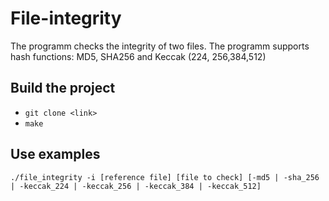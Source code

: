 # File-integrity
The programm checks the integrity of two files. The programm supports hash functions: MD5, SHA256 and Keccak (224, 256,384,512)

## Build the project
- `git clone <link>`
- `make`

## Use examples 

`./file_integrity -i [reference file] [file to check] [-md5 | -sha_256 | -keccak_224 | -keccak_256 | -keccak_384 | -keccak_512]`
